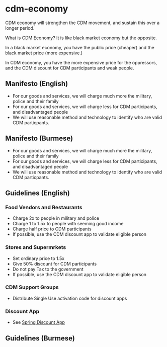# cdm-economy

CDM economy will strengthen the CDM movement, and sustain this over a longer period.

What is CDM Economy? It is like black market economy but the opposite.

In a black market economy, you have the public price (cheaper) and the black market price (more expensive.)

In CDM economy, you have the more expensive price for the oppressors, and the CDM discount for CDM participants and weak people.

## Manifesto (English)
* For our goods and services, we will charge much more the military, police and their family
* For our goods and services, we will charge less for CDM participants, and disadvantaged people
* We will use reasonable method and technology to identify who are valid CDM particpants.

## Manifesto (Burmese)
* For our goods and services, we will charge much more the military, police and their family
* For our goods and services, we will charge less for CDM participants, and disadvantaged people
* We will use reasonable method and technology to identify who are valid CDM particpants.

## Guidelines (English)

### Food Vendors and Restaurants
* Charge 2x to people in military and police
* Charge 1 to 1.5x to people with seeming good income
* Charge half price to CDM participants
* If possible, use the CDM discount app to validate eligible person

### Stores and Supermrkets
* Set ordinary price to 1.5x
* Give 50% discount for CDM participants
* Do not pay Tax to the government
* If possible, use the CDM discount app to validate eligible person

### CDM Support Groups
* Distribute Single Use activation code for discount apps

### Discount App
* See [Spring Discount App](spring-discount.md)

## Guidelines (Burmese)
